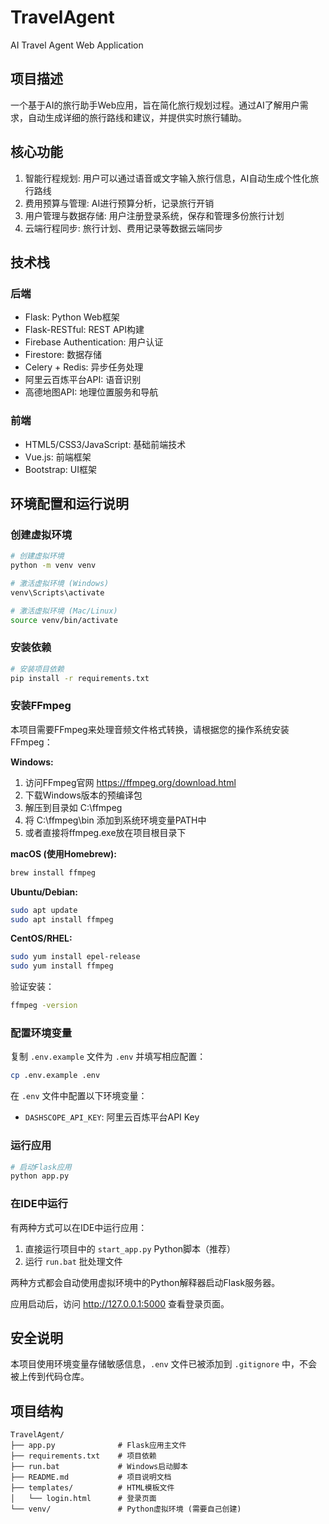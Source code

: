 # TravelAgent
AI Travel Agent Web Application

## 项目描述
一个基于AI的旅行助手Web应用，旨在简化旅行规划过程。通过AI了解用户需求，自动生成详细的旅行路线和建议，并提供实时旅行辅助。

## 核心功能
1. 智能行程规划: 用户可以通过语音或文字输入旅行信息，AI自动生成个性化旅行路线
2. 费用预算与管理: AI进行预算分析，记录旅行开销
3. 用户管理与数据存储: 用户注册登录系统，保存和管理多份旅行计划
4. 云端行程同步: 旅行计划、费用记录等数据云端同步

## 技术栈
### 后端
- Flask: Python Web框架
- Flask-RESTful: REST API构建
- Firebase Authentication: 用户认证
- Firestore: 数据存储
- Celery + Redis: 异步任务处理
- 阿里云百炼平台API: 语音识别
- 高德地图API: 地理位置服务和导航

### 前端
- HTML5/CSS3/JavaScript: 基础前端技术
- Vue.js: 前端框架
- Bootstrap: UI框架

## 环境配置和运行说明

### 创建虚拟环境
```bash
# 创建虚拟环境
python -m venv venv

# 激活虚拟环境 (Windows)
venv\Scripts\activate

# 激活虚拟环境 (Mac/Linux)
source venv/bin/activate
```

### 安装依赖
```bash
# 安装项目依赖
pip install -r requirements.txt
```

### 安装FFmpeg
本项目需要FFmpeg来处理音频文件格式转换，请根据您的操作系统安装FFmpeg：

**Windows:**
1. 访问FFmpeg官网 https://ffmpeg.org/download.html
2. 下载Windows版本的预编译包
3. 解压到目录如 C:\ffmpeg
4. 将 C:\ffmpeg\bin 添加到系统环境变量PATH中
5. 或者直接将ffmpeg.exe放在项目根目录下

**macOS (使用Homebrew):**
```bash
brew install ffmpeg
```

**Ubuntu/Debian:**
```bash
sudo apt update
sudo apt install ffmpeg
```

**CentOS/RHEL:**
```bash
sudo yum install epel-release
sudo yum install ffmpeg
```

验证安装：
```bash
ffmpeg -version
```

### 配置环境变量
复制 `.env.example` 文件为 `.env` 并填写相应配置：
```bash
cp .env.example .env
```

在 `.env` 文件中配置以下环境变量：
- `DASHSCOPE_API_KEY`: 阿里云百炼平台API Key

### 运行应用
```bash
# 启动Flask应用
python app.py
```

### 在IDE中运行
有两种方式可以在IDE中运行应用：

1. 直接运行项目中的 `start_app.py` Python脚本（推荐）
2. 运行 `run.bat` 批处理文件

两种方式都会自动使用虚拟环境中的Python解释器启动Flask服务器。

应用启动后，访问 http://127.0.0.1:5000 查看登录页面。

## 安全说明

本项目使用环境变量存储敏感信息，`.env` 文件已被添加到 `.gitignore` 中，不会被上传到代码仓库。

## 项目结构
```
TravelAgent/
├── app.py              # Flask应用主文件
├── requirements.txt    # 项目依赖
├── run.bat             # Windows启动脚本
├── README.md           # 项目说明文档
├── templates/          # HTML模板文件
│   └── login.html      # 登录页面
└── venv/               # Python虚拟环境 (需要自己创建)
```
